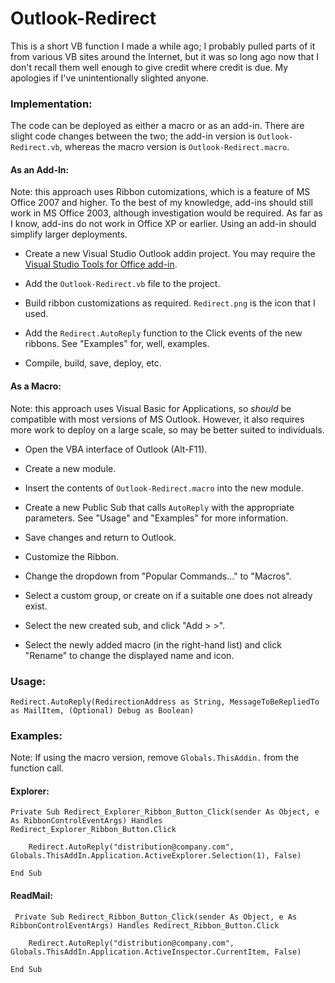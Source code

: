 # Outlook-Redirect

This is a short VB function I made a while ago; I probably pulled parts of it from various VB sites around the Internet, but it was so long ago now that I don't recall them well enough to give credit where credit is due. My apologies if I've unintentionally slighted anyone.


### Implementation:

The code can be deployed as either a macro or as an add-in. There are slight code changes between the two; the add-in version is `Outlook-Redirect.vb`, whereas the macro version is `Outlook-Redirect.macro`.


#### As an Add-In:

Note: this approach uses Ribbon cutomizations, which is a feature of MS Office 2007 and higher. To the best of my knowledge, add-ins should still work in MS Office 2003, although investigation would be required. As far as I know, add-ins do not work in Office XP or earlier.
Using an add-in should simplify larger deployments.

* Create a new Visual Studio Outlook addin project. You may require the [Visual Studio Tools for Office add-in](https://msdn.microsoft.com/en-us/library/d2tx7z6d.aspx).

* Add the `Outlook-Redirect.vb` file to the project.

* Build ribbon customizations as required. `Redirect.png` is the icon that I used.

* Add the `Redirect.AutoReply` function to the Click events of the new ribbons. See "Examples" for, well, examples.

* Compile, build, save, deploy, etc.


#### As a Macro:

Note: this approach uses Visual Basic for Applications, so *should* be compatible with most versions of MS Outlook. However, it also requires more work to deploy on a large scale, so may be better suited to individuals.


* Open the VBA interface of Outlook (Alt-F11).

* Create a new module.

* Insert the contents of `Outlook-Redirect.macro` into the new module.

* Create a new Public Sub that calls `AutoReply` with the appropriate parameters. See "Usage" and "Examples" for more information.

* Save changes and return to Outlook.

* Customize the Ribbon.

* Change the dropdown from "Popular Commands..." to "Macros".

* Select a custom group, or create on if a suitable one does not already exist.

* Select the new created sub, and click "Add > >".

* Select the newly added macro (in the right-hand list) and click "Rename" to change the displayed name and icon.


### Usage:

	Redirect.AutoReply(RedirectionAddress as String, MessageToBeRepliedTo as MailItem, (Optional) Debug as Boolean)
	

### Examples:

Note: If using the macro version, remove `Globals.ThisAddin.` from the function call.

#### Explorer:
	
	Private Sub Redirect_Explorer_Ribbon_Button_Click(sender As Object, e As RibbonControlEventArgs) Handles Redirect_Explorer_Ribbon_Button.Click

        Redirect.AutoReply("distribution@company.com", Globals.ThisAddIn.Application.ActiveExplorer.Selection(1), False)

    End Sub

#### ReadMail:

	 Private Sub Redirect_Ribbon_Button_Click(sender As Object, e As RibbonControlEventArgs) Handles Redirect_Ribbon_Button.Click

        Redirect.AutoReply("distribution@company.com", Globals.ThisAddIn.Application.ActiveInspector.CurrentItem, False)

    End Sub